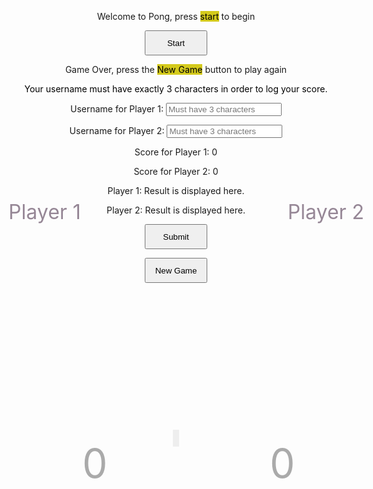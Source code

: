 <!-- <!DOCTYPE html> -->
<html>
<head>
  <meta charset="UTF-8">
  <title>Pong Game</title>
  <style>
    #pong-container {
      position: absolute;
      left: 50%;
      transform: translate(-50%, +60%);
      width: 600px;
      height: 400px;
    }
    canvas {
      width: 100%;
      height: 100%;
      background: #222;
      border: 5px solid #eee;
    }
    canvas:focus{
      outline: none;
    }
    .score {
      font-size: 4rem;
      color: #aaa;
      position: absolute;
      top: 10px;
    }
    #score1 {
      left: 150px;
    }
    #score2 {
      left: 450px;
    }
    #start_game_button {
      height: 40px;
      width: 100px;
    }
    #refreshbutton {
      height: 40px;
      width: 100px;
    }
    #post {
      height: 40px;
      width: 100px;
    }
    .player_number{
      font-size: 2rem;
      /* background-color: #02fa51d7; */
      color: #968796;
    }
    #player2{
      transform: translate(+40%, -1000%);
    }
    #player1{
      transform: translate(-35%, -1100%);
    }
  </style>
</head>
<body>
  <div class="container bg-secondary" style="text-align:center;">
        <!-- Main Menu -->
        <div id="start_menu" class="py-4 text-light">
            <p>Welcome to Pong, press <span style="background-color: #d4ca1c; color: #000000">start</span> to begin</p>
            <button id="start_game_button" onclick="gameLoop()">Start</button>
        </div>
        <!-- Game Over -->
        <div id="gameover" class="py-4 text-light">
            <p>Game Over, press the <span style="background-color: #d4ca1c; color: #000000">New Game</span> button to play again</p>
            <p><span style="background-color: #FFFFFF; color: #000000">Your username must have exactly 3 characters in order to log your score.</span></p>
            <form action="javascript:create_user()">
                <p><label>
                    Username for Player 1:
                    <input type="text" name="user1" id="user1" placeholder="Must have 3 characters" required>
                </label></p>
                <p><label>
                    Username for Player 2:
                    <input type="text" name="user2" id="user2" placeholder="Must have 3 characters" required>
                </label></p>
                <p><label>
                    Score for Player 1:
                    <span name="scoring_1" id="scoring_1">0</span>
                </label></p>
                <p><label>
                    Score for Player 2:
                    <span name="scoring_2" id="scoring_2">0</span>
                </label></p>
                <p><label>
                    Player 1: 
                    <span name="gameResult1" id="gameResult1">Result is displayed here.</span>
                </label></p>
                <p><label>
                    Player 2: 
                    <span name="gameResult2" id="gameResult2">Result is displayed here.</span>
                </label></p>
                <!-- <p><label>
                    Date of Score:
                    <span type="date" name="dos" id="dos"></span>
                </label></p> -->
                <p>
                    <button id="post" onclick="alert('Your score has been posted!')">Submit</button>
                </p>
            </form>
            <!-- <a id="new_game1" class="link-alert">new game</a>
            <a id="setting_menu1" class="link-alert">settings</a> -->
        </div>
        <div id="refresh" class="py-4 text-light"><button id="refreshbutton" onclick="location.reload()">New Game</button></div>
        <!-- Play Screen -->
        <div id="empty-space"></div>
        <div id="pong-container" style="text-align:center;">
          <canvas id="canvas"></canvas>
          <div class="player_number" id="player2">Player 2</div>
          <div class="player_number" id="player1">Player 1</div>
          <div class="score" id="score1">0</div>
          <div class="score" id="score2">0</div>
          <!-- <button id="restartButton">Restart Game</button> -->
        </div>
  </div>

<script>
  const canvas = document.getElementById('canvas');
  const ctx = canvas.getContext('2d');
  const ballSize = 5;
  const PONG_GAMEOVER = document.getElementById("gameover");
  const PONG_START = document.getElementById("start_menu");
  const PONG_REFRESH = document.getElementById("refresh");
  // const button_new_game = document.getElementById("new_game");
  // Set the canvas width and height
  canvas.width = 600;
  canvas.height = 400;
  PONG_GAMEOVER.style.display= "none";
  PONG_START.style.display="block";
  PONG_REFRESH.style.display="none";
  // Set the initial ball position and velocity
  let ballX, ballY, ballSpeedX, ballSpeedY;
  resetBall();

  // let gameState = 0;

  // Set the initial paddle positions
  let paddle1Y = canvas.height / 2 - 40;
  let paddle2Y = canvas.height / 2 - 40;

  // Set the paddle dimensions
  const paddleWidth = 10;
  const paddleHeight = 80;

  // Set the initial scores
  let scorePlayer1 = 0;
  let scorePlayer2 = 0;

  // Define the score limit
  const scoreLimit = 5;

  // Get the game result
  const gameRes1 = document.getElementById('gameResult1');
  const gameRes2 = document.getElementById('gameResult2');
  // Get the score elements
  const score1 = document.getElementById('score1');
  const score2 = document.getElementById('score2');
  const score1_display = document.getElementById('scoring_1');
  const score2_display = document.getElementById('scoring_2');
  // Restart
  // const restartButton = document.getElementById('restartButton');
  // restartButton.addEventListener('click', restart);

  // function gameStart() {
  //   if(gameState ===0){
  //     gameLoop();
  //   }else{
  //     PONG_GAMEOVER.style.display= "block";
  //     resetBallNoSpeed();
  //   }
  // }

  // Draw the paddles and ball on the canvas
  function drawPaddlesAndBall() {
    // Clear the canvas
    ctx.clearRect(0, 0, canvas.width, canvas.height);
    // Draw the paddles
    ctx.fillStyle = '#fff';
    ctx.fillRect(0 + 10, paddle1Y, paddleWidth, paddleHeight);
    ctx.fillRect(canvas.width - paddleWidth - 10, paddle2Y, paddleWidth, paddleHeight);

    // Draw the ball
    ctx.beginPath();
    ctx.fillStyle = '#fff';
    ctx.arc(ballX, ballY, ballSize, 0, Math.PI * 2);
    ctx.fill();
  }


  // Update the ball position and check for collisions
  function moveBall() {
    ballX += ballSpeedX;
    ballY += ballSpeedY;
    // Check for collisions with the top and bottom walls
    if (ballY - ballSize < 0 || ballY + ballSize > canvas.height) {
      ballSpeedY = -ballSpeedY;
    }
    // Check for collisions with the paddles
    if (ballX - ballSize < paddleWidth + 10 && ballY > paddle1Y && ballY < paddle1Y + paddleHeight) {
      ballSpeedX = -ballSpeedX;
      let deltaY = ballY - (paddle1Y + paddleHeight / 2);
      ballSpeedY = deltaY * 0.35;
    } else if (ballX + ballSize > canvas.width - paddleWidth - 10 && ballY > paddle2Y && ballY < paddle2Y + paddleHeight) {
      ballSpeedX = -ballSpeedX;
      let deltaY = ballY - (paddle2Y + paddleHeight / 2);
      ballSpeedY = deltaY * 0.35;
    }

    // Check for a goal scored by player 1
    if (ballX - ballSize < 0) {
      scorePlayer2 = scorePlayer2 + 1;
      resetBall();
    }

    // Check for a goal scored by player 2
    if (ballX + ballSize > canvas.width) {
      scorePlayer1 = scorePlayer1 + 1;
      resetBall();
    }
  }

  // Reset the ball to the center of the canvas
  function resetBall() {
    ballX = canvas.width / 2;
    ballY = canvas.height / 2;
    ballSpeedX = Math.random() < 0.5 ? -5 : 5;
    ballSpeedY = Math.random() * 4 - 2;
  }
  function resetBallNoSpeed() {
    ballX = canvas.width / 2;
    ballY = canvas.height / 2;
  }

  // Update the paddle positions based on the user input
  function movePaddles() {
    // Move the first paddle (player 1)
    if (wPressed) {
    paddle1Y -= 5;
    } else if (sPressed) {
    paddle1Y += 5;
    }
    // Move the second paddle (player 2)
    if (upPressed) {
      paddle2Y -= 5;
    } else if (downPressed) {
      paddle2Y += 5;
    }

    // Make sure the paddles don't move off the screen
    if (paddle1Y < 0) {
      paddle1Y = 0;
    } else if (paddle1Y + paddleHeight > canvas.height) {
      paddle1Y = canvas.height - paddleHeight;
    }

    if (paddle2Y < 0) {
      paddle2Y = 0;
    } else if (paddle2Y + paddleHeight > canvas.height) {
      paddle2Y = canvas.height - paddleHeight;
    }
  }

  // Main game loop
  function gameLoop() {
    PONG_GAMEOVER.style.display= "none";
    // gameStart();
    drawPaddlesAndBall();
    moveBall();
    movePaddles();
    scoreTracker();
    checkGameEnd();
    // // Update the score display
    // score1.textContent = scorePlayer1;
    // score2.textContent = scorePlayer2;
    requestAnimationFrame(gameLoop);
    // console.log(score1);
    // console.log(score2);
  }

  // Detect user input
  let wPressed = false;
  let sPressed = false;
  let upPressed = false;
  let downPressed = false;

  document.addEventListener('keydown', (event) => {
  if (event.code === 'ArrowUp' || event.code === 'ArrowDown'){
    event.preventDefault();
  }
  if (event.key === 'w') {
  wPressed = true;
  } else if (event.key === 's') {
  sPressed = true;
  } else if (event.key === 'ArrowUp') {
  upPressed = true;
  } else if (event.key === 'ArrowDown') {
  downPressed = true;
  }
  });

  document.addEventListener('keyup', (event) => {
  if (event.key === 'w') {
  wPressed = false;
  } else if (event.key === 's') {
  sPressed = false;resetBallNoSpeed
  } else if (event.key === 'ArrowUp') {
  upPressed = false;
  } else if (event.key === 'ArrowDown') {
  downPressed = false;
  }
  });



  function restart() {
    // Reset the scores
    scorePlayer1 = 0;
    scorePlayer2 = 0;

    // Reset the ball and paddles
    resetBallNoSpeed();
    paddle1Y = canvas.height / 2 - 40;
    paddle2Y = canvas.height / 2 - 40;
  }

  // Check for the game end
  function checkGameEnd() {
    // Check if player 1 has won
    if (scorePlayer1 >= scoreLimit) {
      PONG_GAMEOVER.style.display= "block";
      PONG_START.style.display="none";
      gameRes1.innerHTML = "Won";
      gameRes2.innerHTML = "Loss";
      cancelAnimationFrame();
      // gameState = 1;
    }
    // Check if player 2 has won
    if (scorePlayer2 == scoreLimit) {
      PONG_GAMEOVER.style.display= "block";
      PONG_START.style.display="none";
      gameRes1.innerHTML = "Loss";
      gameRes2.innerHTML = "Won";
      cancelAnimationFrame();
      // gameState = 1;
    }
    }
    
    function scoreTracker(){
      score1.innerHTML = String(scorePlayer1);
      score2.innerHTML = String(scorePlayer2);
      score1_display.innerHTML = String(scorePlayer1);
      score2_display.innerHTML = String(scorePlayer2);
    }
    

  // prepare URL's to allow easy switch from deployment and localhost
  //const url = "http://127.0.0.1:8086/api/pong"
  const url = "https://pythonalflask.tk/api/pong"
  const create_fetch = url + '/addPongScore';
  // Load games on page entry
  function create_user(){
    // Creating json for the game
    const body = {
        user1: document.getElementById("user1").value,
        user2: document.getElementById("user2").value,
        score1: document.getElementById("scoring_1").innerHTML,
        score2: document.getElementById("scoring_2").innerHTML,
        result1: document.getElementById("gameResult1").innerHTML,
        result2: document.getElementById("gameResult2").innerHTML        

    };
    //using the POST method
    const requestOptions = {
        method: 'POST',
        body: JSON.stringify(body),
        mode: 'cors',
        cache: 'default',
        //credentials: 'include',
        headers: {
            "content-type": "application/json",
            'Authorization': 'Bearer my-token',
        },
    };
    // URL for Create API
    // Fetch API call to the database to create a new game
    fetch(create_fetch, requestOptions)
      .then(response => {
        // trap error response from Web API
        if (response.status !== 200) {
          const errorMsg = 'Database create error: ' + response.status;
          console.log(errorMsg);
          return;
        }
        // response contains valid result
        response.json().then(data => {
            console.log(data);
        })
    })
    // show refresh button
    PONG_REFRESH.style.display= "block";
    PONG_GAMEOVER.style.display= "none";
  }
</script>
<script>
    const stars = document.querySelectorAll('.rating input');
    stars.forEach((star, index) => {
    star.addEventListener('click', () => {
        const rating = index + 1;
        console.log(`You rated this ${rating} stars.`);
  });
});
</script>

</body>
</html> 
